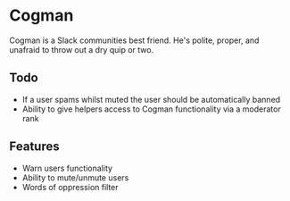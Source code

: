 # Cogman
Cogman is a Slack communities best friend. He's polite, proper, and unafraid to throw out a dry quip or two.

## Todo
- If a user spams whilst muted the user should be automatically banned
- Ability to give helpers access to Cogman functionality via a moderator rank

## Features
- Warn users functionality
- Ability to mute/unmute users
- Words of oppression filter
